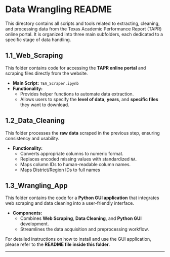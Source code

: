 # **Data Wrangling README**  

This directory contains all scripts and tools related to extracting, cleaning, and processing data from the Texas Academic Performance Report (TAPR) online portal. It is organized into three main subfolders, each dedicated to a specific stage of data handling.

## **1.1_Web_Scraping**
This folder contains code for accessing the **TAPR online portal** and scraping files directly from the website.

- **Main Script:** `TEA_Scraper.ipynb`
- **Functionality:**  
  - Provides helper functions to automate data extraction.  
  - Allows users to specify the **level of data**, **years**, and **specific files** they want to download.  

## **1.2_Data_Cleaning**
This folder processes the **raw data** scraped in the previous step, ensuring consistency and usability.

- **Functionality:**  
  - Converts appropriate columns to numeric format.  
  - Replaces encoded missing values with standardized `NA`.  
  - Maps column IDs to human-readable column names.
  - Maps District/Region IDs to full names

## **1.3_Wrangling_App**
This folder contains the code for a **Python GUI application** that integrates web scraping and data cleaning into a user-friendly interface.

- **Components:**  
  - Combines **Web Scraping**, **Data Cleaning**, and **Python GUI** development.  
  - Streamlines the data acquisition and preprocessing workflow.  

For detailed instructions on how to install and use the GUI application, please refer to the **README file inside this folder**.

---
